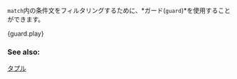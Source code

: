 <!-- A `match` *guard* can be added to filter the arm. -->
`match`内の条件文をフィルタリングするために、*ガード(`guard`)*を使用することができます。

{guard.play}

### See also:

[タプル](/primitives/tuples.html)
